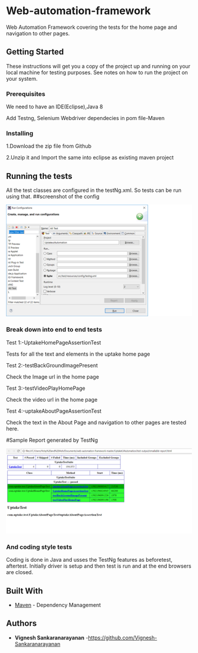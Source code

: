 # Web-automation-framework


Web Automation Framework covering the tests for the home page and navigation to other pages.

## Getting Started

These instructions will get you a copy of the project up and running on your local machine for  testing purposes. See  notes on how to run the project on your system.
### Prerequisites

We need to have an IDE(Eclipse),Java 8

Add Testng, Selenium Webdriver dependecies in pom file-Maven

### Installing
1.Download the zip file from Github

2.Unzip it and Import the same into eclipse as existing maven project

## Running the tests

All the test classes are configured in the testNg.xml. So tests can be run using that.
##screenshot of the config

![Screenshot Config](https://github.com/Vignesh-Sankaranarayanan/web-automation-framework/blob/master/UptakeUiAutomation/target/surefire-reports/test2.bmp " Config")
### Break down into end to end tests

Test 1:-UptakeHomePageAssertionTest

Tests for all the text and elements in the uptake home page

Test 2:-testBackGroundImagePresent

Check the Image url in the home page

Test 3:-testVideoPlayHomePage

Check the video url in the home page

Test 4:-uptakeAboutPageAssertionTest

Check the text in the About Page and navigation to other pages are tested here.

#Sample Report generated by TestNg

![Report](https://github.com/Vignesh-Sankaranarayanan/web-automation-framework/blob/master/UptakeUiAutomation/target/surefire-reports/test.png "Sample Report")

### And coding style tests

Coding is done in Java and usses the TestNg features as beforetest, aftertest. Initially driver is setup and then test is run and at the end browsers are closed.

## Built With


* [Maven](https://maven.apache.org/) - Dependency Management



## Authors

* **Vignesh Sankaranarayanan** -https://github.com/Vignesh-Sankaranarayanan

